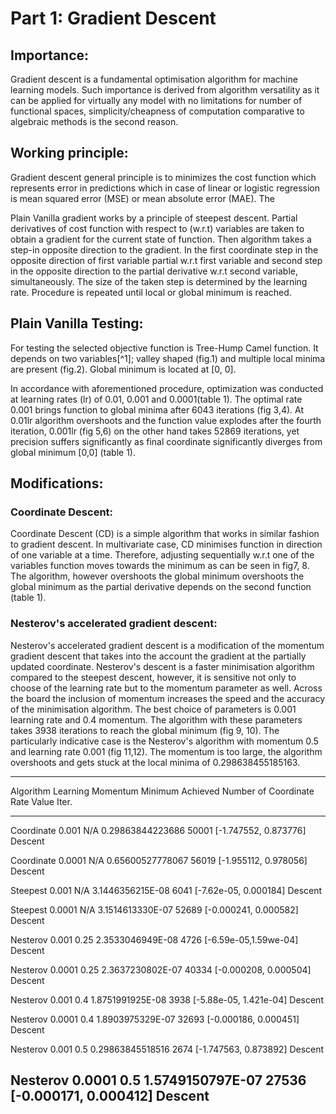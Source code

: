 # Part 1: Gradient Descent

## Importance:

Gradient descent is a fundamental optimisation algorithm for machine
learning models. Such importance is derived from algorithm versatility
as it can be applied for virtually any model with no limitations for
number of functional spaces, simplicity/cheapness of computation
comparative to algebraic methods is the second reason.

## Working principle:

Gradient descent general principle is to minimizes the cost function
which represents error in predictions which in case of linear or
logistic regression is mean squared error (MSE) or mean absolute error
(MAE). The

Plain Vanilla gradient works by a principle of steepest descent. Partial
derivatives of cost function with respect to (w.r.t) variables are taken
to obtain a gradient for the current state of function. Then algorithm
takes a step-in opposite direction to the gradient. In the first
coordinate step in the opposite direction of first variable partial
w.r.t first variable and second step in the opposite direction to the
partial derivative w.r.t second variable, simultaneously. The size of
the taken step is determined by the learning rate. Procedure is repeated
until local or global minimum is reached.

## Plain Vanilla Testing:

For testing the selected objective function is Tree-Hump Camel function.
It depends on two variables[^1]; valley shaped (fig.1) and multiple
local minima are present (fig.2). Global minimum is located at \[0, 0\].

In accordance with aforementioned procedure, optimization was conducted
at learning rates (lr) of 0.01, 0.001 and 0.0001(table 1). The optimal
rate 0.001 brings function to global minima after 6043 iterations (fig
3,4). At 0.01lr algorithm overshoots and the function value explodes
after the fourth iteration, 0.001lr (fig 5,6) on the other hand takes
52869 iterations, yet precision suffers significantly as final
coordinate significantly diverges from global minimum \[0,0\] (table 1).

## Modifications:

### Coordinate Descent: ###

Coordinate Descent (CD) is a simple algorithm that works in similar
fashion to gradient descent. In multivariate case, CD minimises function
in direction of one variable at a time. Therefore, adjusting
sequentially w.r.t one of the variables function moves towards the
minimum as can be seen in fig7, 8. The algorithm, however overshoots the
global minimum overshoots the global minimum as the partial derivative
depends on the second function (table 1).

### Nesterov's accelerated gradient descent: ###

Nesterov's accelerated gradient descent is a modification of the
momentum gradient descent that takes into the account the gradient at
the partially updated coordinate. Nesterov's descent is a faster
minimisation algorithm compared to the steepest descent, however, it is
sensitive not only to choose of the learning rate but to the momentum
parameter as well. Across the board the inclusion of momentum increases
the speed and the accuracy of the minimisation algorithm. The best
choice of parameters is 0.001 learning rate and 0.4 momentum. The
algorithm with these parameters takes 3938 iterations to reach the
global minimum (fig 9, 10). The particularly indicative case is the
Nesterov's algorithm with momentum 0.5 and learning rate 0.001 (fig
11,12). The momentum is too large, the algorithm overshoots and gets
stuck at the local minima of 0.298638455185163.


---------------------------------------------------------------------------------------------
Algorithm    Learning   Momentum     Minimum Achieved   Number of   Coordinate
             Rate       Value                           Iter.       
------------ ---------- ------------ ------------------ ----------- -------------------------
Coordinate   0.001      N/A          0.29863844223686   50001       \[-1.747552, 0.873776\]
Descent                                                             

Coordinate   0.0001     N/A          0.65600527778067   56019       \[-1.955112, 0.978056\]
Descent                                                             

Steepest     0.001      N/A          3.1446356215E-08   6041        \[-7.62e-05, 0.000184\]
Descent                                                             

Steepest     0.0001     N/A          3.1514613330E-07   52689       \[-0.000241, 0.000582\]
Descent                                                             

Nesterov     0.001      0.25         2.3533046949E-08   4726        \[-6.59e-05,1.59we-04\]
Descent                                                             

Nesterov     0.0001     0.25         2.3637230802E-07   40334       \[-0.000208, 0.000504\]
Descent                                                             

Nesterov     0.001      0.4          1.8751991925E-08   3938        \[-5.88e-05, 1.421e-04\]
Descent                                                             

Nesterov     0.0001     0.4          1.8903975329E-07   32693       \[-0.000186, 0.000451\]
Descent                                                             

Nesterov     0.001      0.5          0.29863845518516   2674        \[-1.747563, 0.873892\]
Descent                                                             

Nesterov     0.0001     0.5          1.5749150797E-07   27536       \[-0.000171, 0.000412\]
Descent                                                             
---------------------------------------------------------------------------------------------
